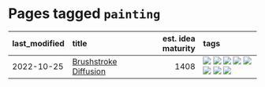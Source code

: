 # Pages tagged `painting`

|last_modified|title|est. idea maturity|tags
|:---|:---|---:|:---|
|2022-10-25|[Brushstroke Diffusion](../brushstroke-diffusion.md)|1408|[![](https://img.shields.io/badge/tag-artisticstyletransfer-b08442)](../tags/artisticstyletransfer.md) [![](https://img.shields.io/badge/tag-creativity-e6ab9)](../tags/creativity.md) [![](https://img.shields.io/badge/tag-deepgenerativemodeling-abf295)](../tags/deepgenerativemodeling.md) [![](https://img.shields.io/badge/tag-experimental-f14da)](../tags/experimental.md) [![](https://img.shields.io/badge/tag-image_processing-97a75e)](../tags/image_processing.md) [![](https://img.shields.io/badge/tag-modeltraining-29349d)](../tags/modeltraining.md) [![](https://img.shields.io/badge/tag-painting-50c04b)](../tags/painting.md) [![](https://img.shields.io/badge/tag-wip-82d6e)](../tags/wip.md)|